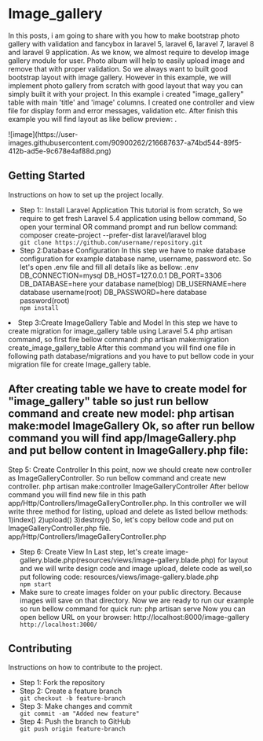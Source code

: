 <html>

<head>

 
</head>

<body>
  <h1>Image_gallery</h1>
  <p>In this posts, i am going to share with you how to make bootstrap photo gallery with validation and fancybox in laravel 5, laravel 6, laravel 7, laravel 8 and laravel 9 application.
As we know, we almost require to develop image gallery module for user. Photo album will help to easily upload image and remove that with proper validation. So we always want to built good bootstrap layout with image gallery. However in this example, we will implement photo gallery from scratch with good layout that way you can simply built it with your project.
In this example i created "image_gallery" table with main 'title' and 'image' columns. I created one controller and view file for display form and error messages, validation etc. After finish this example you will find layout as like bellow preview:
.</p>
![image](https://user-images.githubusercontent.com/90900262/216687637-a74bd544-89f5-412b-ad5e-9c678e4af88d.png)

  <h2>Getting Started</h2>
  <p>Instructions on how to set up the project locally.</p>
  <ul>
    <li>Step 1:: Install Laravel Application
This tutorial is from scratch, So we require to get fresh Laravel 5.4 application using bellow command, So open your terminal OR command prompt and run bellow command:
composer create-project --prefer-dist laravel/laravel blog
</li>
    <code>git clone https://github.com/username/repository.git</code>
    <li>Step 2:Database Configuration
In this step we have to make database configuration for example database name, username, password etc. So let's open .env file and fill all details like as bellow:
.env
DB_CONNECTION=mysql
DB_HOST=127.0.0.1
DB_PORT=3306
DB_DATABASE=here your database name(blog)
DB_USERNAME=here database username(root)
DB_PASSWORD=here database password(root)
</li>
    <code>npm install</code>
  </ul>
  <li>Step 3:Create ImageGallery Table and Model
In this step we have to create migration for image_gallery table using Laravel 5.4 php artisan command, so first fire bellow command:
php artisan make:migration create_image_gallery_table
After this command you will find one file in following path database/migrations and you have to put bellow code in your migration file for create Image_gallery table.
</li>

  <h2>After creating table we have to create model for "image_gallery" table so just run bellow command and create new model:
php artisan make:model ImageGallery
Ok, so after run bellow command you will find app/ImageGallery.php and put bellow content in ImageGallery.php file:
</h2>
  <p>Step 5: Create Controller
In this point, now we should create new controller as ImageGalleryController. So run bellow command and create new controller.
php artisan make:controller ImageGalleryController
After bellow command you will find new file in this path app/Http/Controllers/ImageGalleryController.php.
In this controller we will write three method for listing, upload and delete as listed bellow methods:
1)index()
2)upload()
3)destroy()
So, let's copy bellow code and put on ImageGalleryController.php file.
app/Http/Controllers/ImageGalleryController.php
</p>
  <ul>
    <li>Step 6: Create View
In Last step, let's create image-gallery.blade.php(resources/views/image-gallery.blade.php) for layout and we will write design code and image upload, delete code as well,so put following code:
resources/views/image-gallery.blade.php
</li>
    <code>npm start</code>
    <li>Make sure to create images folder on your public directory.
Because images will save on that directory.
Now we are ready to run our example so run bellow command for quick run:
php artisan serve
Now you can open bellow URL on your browser:
http://localhost:8000/image-gallery
</li>
    <code>http://localhost:3000/</code>
  </ul>

  <h2>Contributing</h2>
  <p>Instructions on how to contribute to the project.</p>
  <ul>
    <li>Step 1: Fork the repository</li>
    <li>Step 2: Create a feature branch</li>
    <code>git checkout -b feature-branch</code>
    <li>Step 3: Make changes and commit</li>
    <code>git commit -am "Added new feature"</code>
    <li>Step 4: Push the branch to GitHub</li>
    <code>git push origin feature-branch</code>
  </ul>
</body>

</html>
